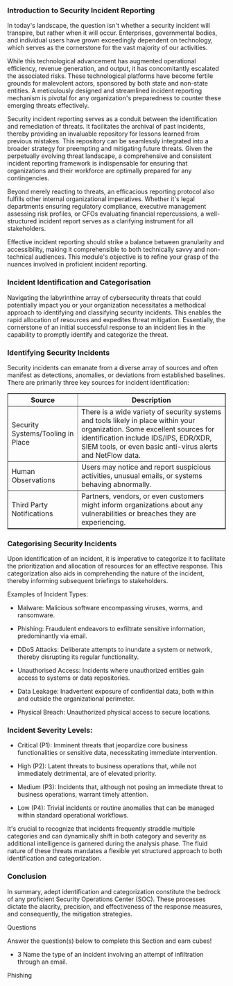 <h3> Introduction to Security Incident Reporting</h3>

In today's landscape, the question isn't whether a security incident will transpire, but rather when it will occur. Enterprises, governmental bodies, and individual users have grown exceedingly dependent on technology, which serves as the cornerstone for the vast majority of our activities.

While this technological advancement has augmented operational efficiency, revenue generation, and output, it has concomitantly escalated the associated risks. These technological platforms have become fertile grounds for malevolent actors, sponsored by both state and non-state entities. A meticulously designed and streamlined incident reporting mechanism is pivotal for any organization's preparedness to counter these emerging threats effectively.

Security incident reporting serves as a conduit between the identification and remediation of threats. It facilitates the archival of past incidents, thereby providing an invaluable repository for lessons learned from previous mistakes. This repository can be seamlessly integrated into a broader strategy for preempting and mitigating future threats. Given the perpetually evolving threat landscape, a comprehensive and consistent incident reporting framework is indispensable for ensuring that organizations and their workforce are optimally prepared for any contingencies.

Beyond merely reacting to threats, an efficacious reporting protocol also fulfills other internal organizational imperatives. Whether it's legal departments ensuring regulatory compliance, executive management assessing risk profiles, or CFOs evaluating financial repercussions, a well-structured incident report serves as a clarifying instrument for all stakeholders.

Effective incident reporting should strike a balance between granularity and accessibility, making it comprehensible to both technically savvy and non-technical audiences. This module's objective is to refine your grasp of the nuances involved in proficient incident reporting.

<h3> Incident Identification and Categorisation </h3>

Navigating the labyrinthine array of cybersecurity threats that could potentially impact you or your organization necessitates a methodical approach to identifying and classifying security incidents. This enables the rapid allocation of resources and expedites threat mitigation. Essentially, the cornerstone of an initial successful response to an incident lies in the capability to promptly identify and categorize the threat.

<h3> Identifying Security Incidents </h3>

Security incidents can emanate from a diverse array of sources and often manifest as detections, anomalies, or deviations from established baselines. There are primarily three key sources for incident identification:

<table border="1" cellpadding="6" cellspacing="0">
  <thead>
    <tr>
      <th>Source</th>
      <th>Description</th>
    </tr>
  </thead>
  <tbody>
    <tr>
      <td>Security Systems/Tooling in Place</td>
      <td>
        There is a wide variety of security systems and tools likely in place within your organization. 
        Some excellent sources for identification include IDS/IPS, EDR/XDR, SIEM tools, or even basic 
        anti-virus alerts and NetFlow data.
      </td>
    </tr>
    <tr>
      <td>Human Observations</td>
      <td>
        Users may notice and report suspicious activities, unusual emails, or systems behaving abnormally.
      </td>
    </tr>
    <tr>
      <td>Third Party Notifications</td>
      <td>
        Partners, vendors, or even customers might inform organizations about any vulnerabilities or breaches they are experiencing.
      </td>
    </tr>
  </tbody>
</table>

<h3> Categorising Security Incidents </h3>

Upon identification of an incident, it is imperative to categorize it to facilitate the prioritization and allocation of resources for an effective response. This categorization also aids in comprehending the nature of the incident, thereby informing subsequent briefings to stakeholders.

Examples of Incident Types:

- Malware: Malicious software encompassing viruses, worms, and ransomware.

- Phishing: Fraudulent endeavors to exfiltrate sensitive information, predominantly via email.

- DDoS Attacks: Deliberate attempts to inundate a system or network, thereby disrupting its regular functionality.

- Unauthorised Access: Incidents where unauthorized entities gain access to systems or data repositories.

- Data Leakage: Inadvertent exposure of confidential data, both within and outside the organizational perimeter.

- Physical Breach: Unauthorized physical access to secure locations.

<h3> Incident Severity Levels:</h3>

- Critical (P1): Imminent threats that jeopardize core business functionalities or sensitive data, necessitating immediate intervention.

- High (P2): Latent threats to business operations that, while not immediately detrimental, are of elevated priority.

- Medium (P3): Incidents that, although not posing an immediate threat to business operations, warrant timely attention.

- Low (P4): Trivial incidents or routine anomalies that can be managed within standard operational workflows.

It's crucial to recognize that incidents frequently straddle multiple categories and can dynamically shift in both category and severity as additional intelligence is garnered during the analysis phase. The fluid nature of these threats mandates a flexible yet structured approach to both identification and categorization.

<h3>Conclusion</h3>

In summary, adept identification and categorization constitute the bedrock of any proficient Security Operations Center (SOC). These processes dictate the alacrity, precision, and effectiveness of the response measures, and consequently, the mitigation strategies.

Questions

Answer the question(s) below to complete this Section and earn cubes!

- 3 Name the type of an incident involving an attempt of infiltration through an email.

Phishing
